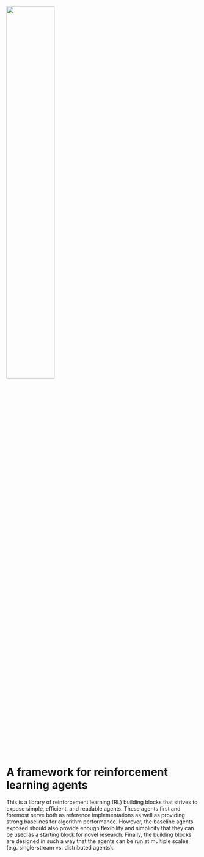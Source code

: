 <img src="docs/imgs/acme.png" width="50%">

# A framework for reinforcement learning agents
This is a library of reinforcement learning (RL) building blocks that strives to
expose simple, efficient, and readable agents. These agents first and foremost
serve both as reference implementations as well as providing strong baselines
for algorithm performance. However, the baseline agents exposed should
also provide enough flexibility and simplicity that they can be used as a
starting block for novel research. Finally, the building blocks are
designed in such a way that the agents can be run at multiple scales (e.g.
single-stream vs. distributed agents).
